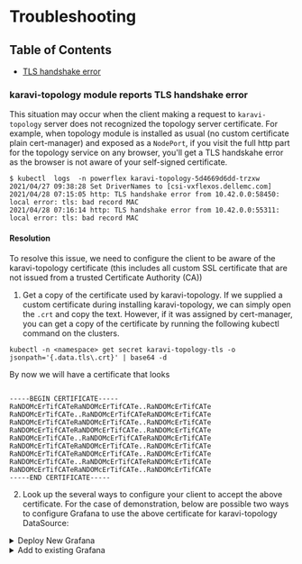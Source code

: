 # Troubleshooting

## Table of Contents
- [TLS handshake error](karavi-topology-module-reports-tls-handshake-error)

### karavi-topology module reports TLS handshake error

This situation may occur when the client making a request to `karavi-topology` server does not recognized the topology server certificate. For example, when topology module is installed as usual (no custom certificate plain cert-manager) and exposed as a `NodePort`, if you visit the full http part for the topology service on any browser, you'll get a TLS handskahe error as the browser is not aware of your self-signed certificate.

```
$ kubectl  logs  -n powerflex karavi-topology-5d4669d6dd-trzxw
2021/04/27 09:38:28 Set DriverNames to [csi-vxflexos.dellemc.com]
2021/04/28 07:15:05 http: TLS handshake error from 10.42.0.0:58450: local error: tls: bad record MAC
2021/04/28 07:16:14 http: TLS handshake error from 10.42.0.0:55311: local error: tls: bad record MAC
```

#### Resolution

To resolve this issue, we need to configure the client to be aware of  the karavi-topology certificate (this includes all custom SSL certificate that are not issued from a trusted Certificate Authority (CA))

1. Get a copy of the certificate used by karavi-topology. If we supplied a custom certificate during installing karavi-topology, we can simply open the `.crt` and copy the text. However, if it was assigned by cert-manager, you can get a copy of the certificate by running the following kubectl command on the clusters.

```
kubectl -n <namespace> get secret karavi-topology-tls -o jsonpath='{.data.tls\.crt}' | base64 -d
```

By now we will have a certificate that looks 

```

-----BEGIN CERTIFICATE-----
RaNDOMcErTifCATeRaNDOMcErTifCATe..RaNDOMcErTifCATe
RaNDOMcErTifCATe..RaNDOMcErTifCATeRaNDOMcErTifCATe
RaNDOMcErTifCATeRaNDOMcErTifCATe..RaNDOMcErTifCATe
RaNDOMcErTifCATeRaNDOMcErTifCATe..RaNDOMcErTifCATe
RaNDOMcErTifCATe..RaNDOMcErTifCATeRaNDOMcErTifCATe
RaNDOMcErTifCATeRaNDOMcErTifCATe..RaNDOMcErTifCATe
RaNDOMcErTifCATeRaNDOMcErTifCATe..RaNDOMcErTifCATe
RaNDOMcErTifCATe..RaNDOMcErTifCATeRaNDOMcErTifCATe
RaNDOMcErTifCATeRaNDOMcErTifCATe..RaNDOMcErTifCATe
-----END CERTIFICATE-----
```

2. Look up the several ways to configure your client to accept the above certificate. For the case of demonstration, below are possible two ways to configure Grafana to use the above certificate for karavi-topology DataSource:

<details>
   <summary>Deploy New Grafana</summary>
- Attach the certificate to your `grafana-values.yaml`. The file should look like:

```yaml
# grafana-values.yaml 
image:
  repository: grafana/grafana
  tag: 7.3.0
  sha: ""
  pullPolicy: IfNotPresent
service:
  type: NodePort

## Administrator credentials when not using an existing Secret
adminUser: admin
adminPassword: admin

## Pass the plugins you want installed as a list.
##
plugins:
  - grafana-simple-json-datasource
  - briangann-datatable-panel
  - grafana-piechart-panel

## Configure grafana datasources
## ref: http://docs.grafana.org/administration/provisioning/#datasources
##
datasources:
  datasources.yaml:
    apiVersion: 1
    datasources:
    - name: Karavi-Topology
      type: grafana-simple-json-datasource
      access: proxy
      url: 'https://karavi-topology:8443'
      isDefault: null
      version: 1
      editable: true
      jsonData:
        tlsAuthWithCACert: true
      secureJsonData:
       tlsCaCert: |
      -----BEGIN CERTIFICATE-----
      RaNDOMcErTifCATeRaNDOMcErTifCATe..RaNDOMcErTifCATe
      RaNDOMcErTifCATe..RaNDOMcErTifCATeRaNDOMcErTifCATe
      RaNDOMcErTifCATeRaNDOMcErTifCATe..RaNDOMcErTifCATe
      RaNDOMcErTifCATeRaNDOMcErTifCATe..RaNDOMcErTifCATe
      RaNDOMcErTifCATe..RaNDOMcErTifCATeRaNDOMcErTifCATe
      RaNDOMcErTifCATeRaNDOMcErTifCATe..RaNDOMcErTifCATe
      RaNDOMcErTifCATeRaNDOMcErTifCATe..RaNDOMcErTifCATe
      RaNDOMcErTifCATe..RaNDOMcErTifCATeRaNDOMcErTifCATe
      RaNDOMcErTifCATeRaNDOMcErTifCATe..RaNDOMcErTifCATe
      -----END CERTIFICATE-----
    - name: Prometheus
      type: prometheus
      access: proxy
      url: 'http://prometheus:9090'
      isDefault: null
      version: 1
      editable: true
testFramework:
  enabled: false
sidecar:
  datasources:
    enabled: true
  dashboards:
    enabled: true

## Additional grafana server CofigMap mounts
## Defines additional mounts with CofigMap. CofigMap must be manually created in the namespace.
extraConfigmapMounts: []
```
</details>

<details>
   <summary>Add to existing Grafana</summary>
-  This only happens if you configure jsonData to not skip tls verification. If this is the case, you'll  need to re-deploy grafana as shown above or, form Grafana UI, edit Karavi-Topology datasource to use the certificate. To do the latter
1. visit your Grafana UI on a browser
2. navigate to setting and go to Data Sources
3. click on `Karavi-Topology`
4. ensure that `Skip TLS Verify` is already off
5. switch on `With CA Cert`
6. Copy the above certificate into the `TLS Auth Details` text box that appears
7. click `Save & Test` and validate that eveyrthing is working fine when a green bar showing `Data source is working` appears
</details>
